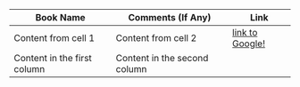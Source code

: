 Book Name | Comments (If Any) | Link
------------ | ------------- | -------------
Content from cell 1 | Content from cell 2 | [link to Google!](http://google.com)
Content in the first column | Content in the second column